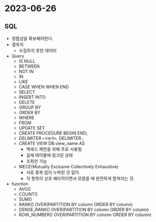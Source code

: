 # 2023-06-26

## SQL
* 정합성을 확보해야한다.
* 결측치
    * 수집하지 못한 데이터
* Query
    * IS NULL
    * BETWEEN
    * NOT IN
    * IN
    * LIKE
    * CASE WHEN WHEN END
    * SELECT
    * INSERT INTO
    * DELETE
    * GROUP BY
    * ORDER BY
    * WHERE
    * FROM
    * UPDATE SET
    * CREATE PROCEDURE BEGIN END;
    * DELIMITER `<구분자>`, DELIMITER ;
    * CREATE VIEW DB.view_name AS
        * 액세스 제한을 위해 주로 사용됨
        * 실제 테이블에 링크된 상태
        * 조회만 가능
    * MECE(Mutually Exclusive Collectively Exhaustive)
        * 서로 중복 없이 누락된 것 없이.
        * 각 항목이 상호 배타적이면서 모였을 때 완전하게 합쳐지는 것.
* function
    * AVG()
    * COUNT()
    * SUM()
    * RANK() OVER(PARTITION BY column ORDER BY column)
    * DENSE_RANK() OVER(PARTITION BY column ORDER BY column)
    * ROW_NUMBER() OVER(PARTITION BY column ORDER BY column)
